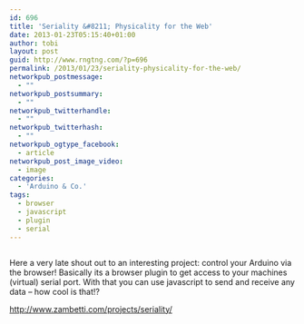 ```yaml
---
id: 696
title: 'Seriality &#8211; Physicality for the Web'
date: 2013-01-23T05:15:40+01:00
author: tobi
layout: post
guid: http://www.rngtng.com/?p=696
permalink: /2013/01/23/seriality-physicality-for-the-web/
networkpub_postmessage:
  - ""
networkpub_postsummary:
  - ""
networkpub_twitterhandle:
  - ""
networkpub_twitterhash:
  - ""
networkpub_ogtype_facebook:
  - article
networkpub_post_image_video:
  - image
categories:
  - 'Arduino & Co.'
tags:
  - browser
  - javascript
  - plugin
  - serial
---
```

<img class="aligncenter" alt="" src="http://www.zambetti.com/projects/seriality/images/diagram.jpg" />

Here a very late shout out to an interesting project: control your Arduino via the browser! Basically its a browser plugin to get access to your machines (virtual) serial port. With that you can use javascript to send and receive any data &#8211; how cool is that!?

<http://www.zambetti.com/projects/seriality/>